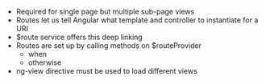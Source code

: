 * Required for single page but multiple sub-page views
* Routes let us tell Angular what template and controller to instantiate for a URI
* $route service offers this deep linking
* Routes are set up by calling methods on $routeProvider
  - when
  - otherwise
* ng-view directive must be used to load different views
